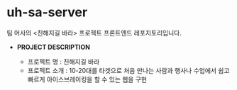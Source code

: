 # uh-sa-server
팀 어사의 <친해지길 바라> 프로젝트 프론트엔드 레포지토리입니다.

+ **PROJECT DESCRIPTION**

  + 프로젝트 명 : 친해지길 바라
  + 프로젝트 소개 : 10-20대를 타겟으로 처음 만나는 사람과 행사나 수업에서 쉽고 빠르게 아이스브레이킹을 할 수 있는 웹을 구현

